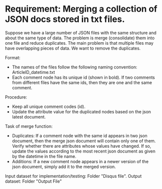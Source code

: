 ﻿# Requirement: Merging a collection of JSON docs stored in txt files.
Suppose we have a large number of JSON files with the same structure and about the same type of data. The problem is merge (consolidate) them into one file and reduce duplicates. The main problem is that multiple files may have overlapping pieces of data. We want to remove the duplicates.

Format:
- The names of the files follow the following naming
convention: ArticleID_datetime.txt
- Each comment node has its unique id (shown in bold). If two comments from different files have the same ids, then they are one and the same comment.

Procedure:
- Keep all unique comment codes (id).
- Update the attribute value for the duplicated nodes based on the json latest document.

Task of merge function:
- Duplicates: If a comment node with the same id appears in two json document, then the merge json document will contain only one of them. Verify whether there are attributes whose values have changed. If so, update the values according to the most recent json document as given by the datetime in the file name.
- Additions: If a new comment node appears in a newer version of the json document, simply add it to the merged version.

Input dataset for implementation/testing: Folder "Disqus file".
Output dataset: Folder "Output File"
